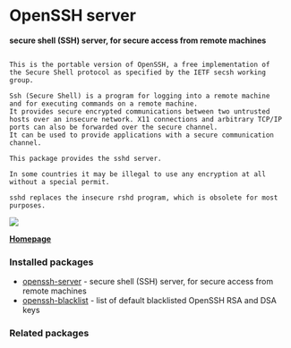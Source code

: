 # OpenSSH server

__secure shell (SSH) server, for secure access from remote machines__

```

This is the portable version of OpenSSH, a free implementation of
the Secure Shell protocol as specified by the IETF secsh working
group.

Ssh (Secure Shell) is a program for logging into a remote machine
and for executing commands on a remote machine.
It provides secure encrypted communications between two untrusted
hosts over an insecure network. X11 connections and arbitrary TCP/IP
ports can also be forwarded over the secure channel.
It can be used to provide applications with a secure communication
channel.

This package provides the sshd server.

In some countries it may be illegal to use any encryption at all
without a special permit.

sshd replaces the insecure rshd program, which is obsolete for most
purposes.

```

![](https://screenshots.debian.net/thumbnail/openssh-server/)


 **[Homepage](http://www.openssh.com/)**

### Installed packages

* [openssh-server](https://packages.debian.org/jessie/openssh-server) - secure shell (SSH) server, for secure access from remote machines
* [openssh-blacklist](https://packages.debian.org/jessie/openssh-blacklist) - list of default blacklisted OpenSSH RSA and DSA keys

### Related packages

<sub>  </sub>
